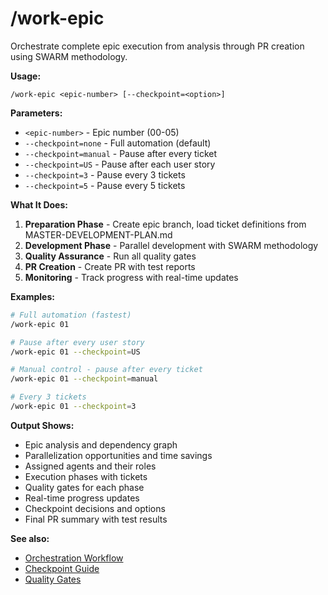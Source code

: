 # /work-epic

Orchestrate complete epic execution from analysis through PR creation using SWARM methodology.

**Usage:**
```
/work-epic <epic-number> [--checkpoint=<option>]
```

**Parameters:**
- `<epic-number>` - Epic number (00-05)
- `--checkpoint=none` - Full automation (default)
- `--checkpoint=manual` - Pause after every ticket
- `--checkpoint=US` - Pause after each user story
- `--checkpoint=3` - Pause every 3 tickets
- `--checkpoint=5` - Pause every 5 tickets

**What It Does:**

1. **Preparation Phase** - Create epic branch, load ticket definitions from MASTER-DEVELOPMENT-PLAN.md
2. **Development Phase** - Parallel development with SWARM methodology
3. **Quality Assurance** - Run all quality gates
4. **PR Creation** - Create PR with test reports
5. **Monitoring** - Track progress with real-time updates

**Examples:**

```bash
# Full automation (fastest)
/work-epic 01

# Pause after every user story
/work-epic 01 --checkpoint=US

# Manual control - pause after every ticket
/work-epic 01 --checkpoint=manual

# Every 3 tickets
/work-epic 01 --checkpoint=3
```

**Output Shows:**
- Epic analysis and dependency graph
- Parallelization opportunities and time savings
- Assigned agents and their roles
- Execution phases with tickets
- Quality gates for each phase
- Real-time progress updates
- Checkpoint decisions and options
- Final PR summary with test results

**See also:**
- [Orchestration Workflow](../docs/orchestration/orchestration-workflow.md)
- [Checkpoint Guide](../docs/orchestration/checkpoint-guide.md)
- [Quality Gates](../docs/orchestration/quality-gates.md)
